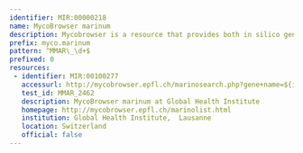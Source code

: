```yaml
---
identifier: MIR:00000218
name: MycoBrowser marinum
description: Mycobrowser is a resource that provides both in silico generated and manually reviewed information within databases dedicated to the complete genomes of Mycobacterium tuberculosis, Mycobacterium leprae, Mycobacterium marinum and Mycobacterium smegmatis. This collection references Mycobacteria marinum information.
prefix: myco.marinum
pattern: ^MMAR\_\d+$
prefixed: 0
resources:
 - identifier: MIR:00100277
   accessurl: http://mycobrowser.epfl.ch/marinosearch.php?gene+name=${id}
   test_id: MMAR_2462
   description: MycoBrowser marinum at Global Health Institute
   homepage: http://mycobrowser.epfl.ch/marinolist.html
   institution: Global Health Institute,  Lausanne
   location: Switzerland
   official: false
---
```

